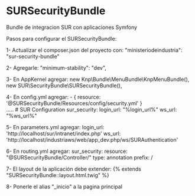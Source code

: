 SURSecurityBundle
=================

Bundle de integracion SUR con aplicaciones Symfony

Pasos para configurar el SURSecurityBundle:

1- Actualizar el composer.json del proyecto con: 
		"ministeriodeindustria": "sur-security-bundle"
		
2- Agregarle:  "minimum-stability": "dev",

3- En AppKernel agregar: 
		new Knp\Bundle\MenuBundle\KnpMenuBundle(),
		new SUR\SecurityBundle\SURSecurityBundle(),
		
4- En config.yml agregar: 
	- { resource: '@SURSecurityBundle/Resources/config/security.yml' }  
	.....
	# SUR Configuration
	sur_security:
		login_url: "%login_url%"
		ws_url:    "%ws_url%"
		
5- En parameters.yml agregar:
	  login_url: 'http://localhost/sur/intranet/index.php'
    ws_url: 'http://localhost/industriaws/web/app_dev.php/ws/SURAuthentication'
    
6- En routing.yml agregar:
    sur_security:
		  resource: "@SURSecurityBundle/Controller/"
		  type:     annotation
		  prefix:   /
		  
7- El layout de la aplicación debe extender: 
	{% extends "SURSecurityBundle::layout.html.twig" %}
	
8- Ponerle el alias "_inicio" a la pagina principal
